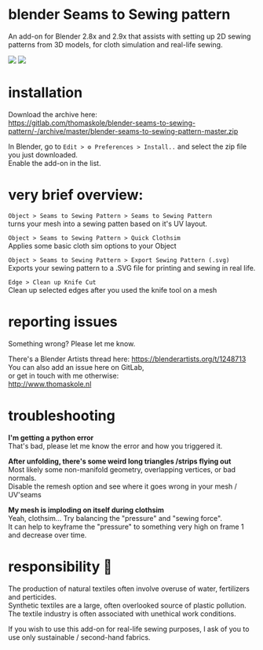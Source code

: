 # blender Seams to Sewing pattern

An add-on for Blender 2.8x and 2.9x that assists with setting up 2D sewing patterns from 3D models, for cloth simulation and real-life sewing.

![](https://blenderartists.org/uploads/default/optimized/4X/3/7/9/379d4a76a9022a7ff338773500784e22500dd8f6_2_690x207.jpeg)
![](https://gitlab.com/thomaskole/blender-seams-to-sewing-pattern/-/wikis/uploads/2364f88e60b43cf0cc44309c2e4f15be/triceratops.gif)

# installation
Download the archive here:\
https://gitlab.com/thomaskole/blender-seams-to-sewing-pattern/-/archive/master/blender-seams-to-sewing-pattern-master.zip

In Blender, go to `Edit > ⚙️ Preferences > Install..` and select the zip file you just downloaded.\
Enable the add-on in the list.

# very brief overview:
`Object > Seams to Sewing Pattern > Seams to Sewing Pattern`\
turns your mesh into a sewing patten based on it's UV layout.

`Object > Seams to Sewing Pattern > Quick Clothsim`\
Applies some basic cloth sim options to your Object

`Object > Seams to Sewing Pattern > Export Sewing Pattern (.svg)`\
Exports your sewing pattern to a .SVG file for printing and sewing in real life.

`Edge > Clean up Knife Cut`\
Clean up selected edges after you used the knife tool on a mesh

# reporting issues
Something wrong? Please let me know.

There's a Blender Artists thread here: https://blenderartists.org/t/1248713 \
You can also add an issue here on GitLab,\
or get in touch with me otherwise: \
http://www.thomaskole.nl

# troubleshooting

**I'm getting a python error**\
That's bad, please let me know the error and how you triggered it.

**After unfolding, there's some weird long triangles /strips flying out**\
Most likely some non-manifold geometry, overlapping vertices, or bad normals.\
Disable the remesh option and see where it goes wrong in your mesh / UV'seams

**My mesh is imploding on itself during clothsim**\
Yeah, clothsim... Try balancing the "pressure" and "sewing force".\
It can help to keyframe the "pressure" to something very high on frame 1 and decrease over time.

# responsibility 🌱

The production of natural textiles often involve overuse of water, fertilizers and perticides.\
Synthetic textiles are a large, often overlooked source of plastic pollution.\
The textile industry is often associated with unethical work conditions.

If you wish to use this add-on for real-life sewing purposes, I ask of you to use only sustainable / second-hand fabrics.